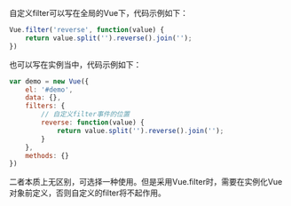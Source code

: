 自定义filter可以写在全局的Vue下，代码示例如下：

```javascript
Vue.filter('reverse', function(value) {
    return value.split('').reverse().join('');
})
```

也可以写在实例当中，代码示例如下：

```javascript
var demo = new Vue({
    el: '#demo',
    data: {},
    filters: {
        // 自定义filter事件的位置
        reverse: function(value) {
            return value.split('').reverse().join('');
        }
    },
    methods: {}
})
```

二者本质上无区别，可选择一种使用。但是采用Vue.filter时，需要在实例化Vue对象前定义，否则自定义的filter将不起作用。